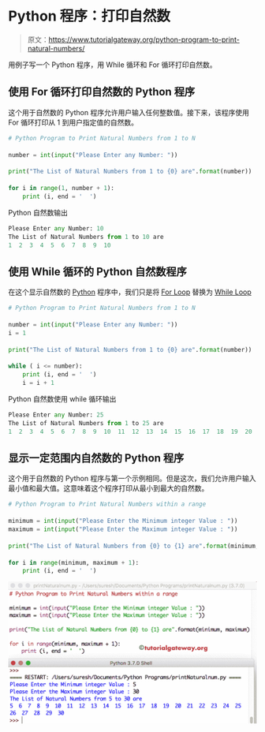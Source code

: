 # Python 程序：打印自然数

> 原文：<https://www.tutorialgateway.org/python-program-to-print-natural-numbers/>

用例子写一个 Python 程序，用 While 循环和 For 循环打印自然数。

## 使用 For 循环打印自然数的 Python 程序

这个用于自然数的 Python 程序允许用户输入任何整数值。接下来，该程序使用 For 循环打印从 1 到用户指定值的自然数。

```py
# Python Program to Print Natural Numbers from 1 to N

number = int(input("Please Enter any Number: "))

print("The List of Natural Numbers from 1 to {0} are".format(number)) 

for i in range(1, number + 1):
    print (i, end = '  ')
```

Python 自然数输出

```py
Please Enter any Number: 10
The List of Natural Numbers from 1 to 10 are
1  2  3  4  5  6  7  8  9  10 
```

## 使用 While 循环的 Python 自然数程序

在这个显示自然数的 [Python](https://www.tutorialgateway.org/python-tutorial/) 程序中，我们只是将 [For Loop](https://www.tutorialgateway.org/python-for-loop/) 替换为 [While Loop](https://www.tutorialgateway.org/python-while-loop/)

```py
# Python Program to Print Natural Numbers from 1 to N

number = int(input("Please Enter any Number: "))
i = 1

print("The List of Natural Numbers from 1 to {0} are".format(number)) 

while ( i <= number):
    print (i, end = '  ')
    i = i + 1
```

Python 自然数使用 while 循环输出

```py
Please Enter any Number: 25
The List of Natural Numbers from 1 to 25 are
1  2  3  4  5  6  7  8  9  10  11  12  13  14  15  16  17  18  19  20  21  22  23  24  25 
```

## 显示一定范围内自然数的 Python 程序

这个用于自然数的 Python 程序与第一个示例相同。但是这次，我们允许用户输入最小值和最大值。这意味着这个程序打印从最小到最大的自然数。

```py
# Python Program to Print Natural Numbers within a range

minimum = int(input("Please Enter the Minimum integer Value : "))
maximum = int(input("Please Enter the Maximum integer Value : "))

print("The List of Natural Numbers from {0} to {1} are".format(minimum, maximum)) 

for i in range(minimum, maximum + 1):
    print (i, end = '  ')
```

![Python Program to Print Natural Numbers 3](img/0285ffc4a2421d804f98bd20afcd58a2.png)